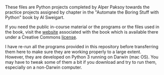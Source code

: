 These files are Python projects completed by Alper Paksoy towards the practice projects 
assigned by chapter  in the "Automate the Boring Stuff with Python" book by Al Sweigart.

If you need the public in-course material or the programs or the files used in the book, 
visit the [website](https://automatetheboringstuff.com/) associated with the book which 
is available there under a Creative Commons [license](https://creativecommons.org/licenses/by-nc-sa/3.0/legalcode).

I have re-run all the programs provided in this repository before transferring them here 
to make sure they are working properly to a large extent. However, they are developed 
on Python 3 running on Darwin (mac OS). You may have to tweak some of them a bit if you 
download and try to run them, especially on a non-Darwin computer.
